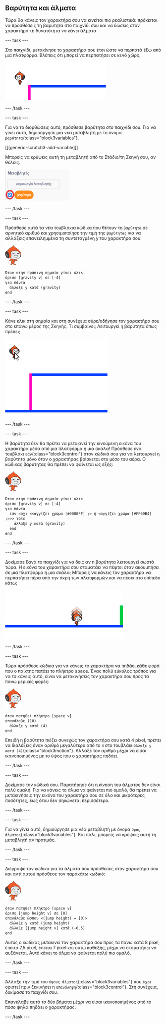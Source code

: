 ## Βαρύτητα και άλματα

Τώρα θα κάνεις τον χαρακτήρα σου να κινείται πιο ρεαλιστικά: πρόκειται να προσθέσεις τη βαρύτητα στο παιχνίδι σου και να δώσεις στον χαρακτήρα τη δυνατότητα να κάνει άλματα.

--- task ---

Στο παιχνίδι, μετακίνησε το χαρακτήρα σου έτσι ώστε να περπατά έξω από μια πλατφόρμα. Βλέπεις ότι μπορεί να περπατήσει σε κενό χώρο;

![στιγμιότυπο οθόνης](images/dodge-no-gravity.png)

--- /task ---

--- task ---

Για να το διορθώσεις αυτό, πρόσθεσε βαρύτητα στο παιχνίδι σου. Για να γίνει αυτό, δημιούργησε μια νέα μεταβλητή με το όνομα `βαρύτητα`{:class="block3variables"}.

[[[generic-scratch3-add-variable]]]

Μπορείς να κρύψεις αυτή τη μεταβλητή από το Στάδιο/τη Σκηνή σου, αν θέλεις.

![στιγμιότυπο οθόνης](images/dodge-gravity-annotated.png)

--- /task ---

--- task ---

Πρόσθεσε αυτά τα νέα τουβλάκια κώδικα που θέτουν τη `βαρύτητα` σε αρνητικό αριθμό και χρησιμοποίησε την τιμή της `βαρύτητας` για να αλλάξεις επανειλημμένα τη συντεταγμένη y του χαρακτήρα σου:

![κινούμενη εικόνα pico](images/pico_walking_sprite.png)

```blocks3
Όταν στην πράσινη σημαία γίνει κλικ
όρισε [gravity v] σε [-4]
για πάντα 
  άλλαξε y κατά (gravity)
end
```

--- /task ---

--- task ---

Κάνε κλικ στη σημαία και στη συνέχεια σύρε/οδήγησε τον χαρακτήρα σου στο επάνω μέρος της Σκηνής. Τι συμβαίνει; Λειτουργεί η βαρύτητα όπως πρέπει;

![στιγμιότυπο οθόνης](images/dodge-gravity-drag.png)

--- /task ---

--- task ---

Η βαρύτητα δεν θα πρέπει να μετακινεί την κινούμενη εικόνα του χαρακτήρα μέσα από μια πλατφόρμα ή μια σκάλα! Πρόσθεσε ένα τουβλάκι `εάν`{:class="block3control"} στον κώδικά σου για να λειτουργεί η βαρύτητα μόνο όταν ο χαρακτήρας βρίσκεται στο μέσο του αέρα. Ο κώδικας βαρύτητας θα πρέπει να φαίνεται ως εξής:

![κινούμενη εικόνα pico](images/pico_walking_sprite.png)

```blocks3
Όταν στην πράσινη σημαία γίνει κλικ
όρισε [gravity v] σε [-4]
για πάντα 
  εάν <όχι <<αγγίζει χρώμα [#0000FF] ;> ή <αγγίζει χρώμα [#FF69B4] ;>>> τότε 
    άλλαξε y κατά (gravity)
  end
end
```

--- /task ---

--- task ---

Δοκίμασε ξανά το παιχνίδι για να δεις αν η βαρύτητα λειτουργεί σωστά τώρα. Η εικόνα του χαρακτήρα σου σταματάει να πέφτει όταν ακουμπήσει σε μια πλατφόρμα ή μια σκάλα; Μπορείς να κάνεις τον χαρακτήρα να περπατήσει πέρα από την άκρη των πλατφορμών και να πέσει στο επίπεδο κάτω;

![στιγμιότυπο οθόνης](images/dodge-gravity-test.png)

--- /task ---

--- task ---

Τώρα πρόσθεσε κώδικα για να κάνεις το χαρακτήρα να πηδάει κάθε φορά που ο παίκτης πατάει το πλήκτρο <kbd>space</kbd>. Ένας πολύ εύκολος τρόπος για να το κάνεις αυτό, είναι να μετακινήσεις τον χαρακτήρα σου προς τα πάνω μερικές φορές:

![κινούμενη εικόνα pico](images/pico_walking_sprite.png)

```blocks3
όταν πατηθεί πλήκτρο [space v]
επανάλαβε (10) 
  άλλαξε y κατά (4)
end
```

Επειδή η βαρύτητα πιέζει συνεχώς τον χαρακτήρα σου κατά 4 pixel, πρέπει να διαλέξεις έναν αριθμό μεγαλύτερο από το `4` στο τουβλάκι `άλλαξε y κατά (4)`{:class="block3motion"}. Άλλαξε τον αριθμό μέχρι να είσαι ικανοποιημένος με το ύψος που ο χαρακτήρας πηδάει.

--- /task ---

--- task ---

Δοκίμασε τον κώδικά σου. Παρατήρησε ότι η κίνηση του άλματος δεν είναι πολύ ομαλή. Για να κάνεις το άλμα να φαίνεται πιο ομαλό, θα πρέπει να μετακινήσεις την εικόνα του χαρακτήρα σου σε όλο και μικρότερες ποσότητες, έως ότου δεν σηκώνεται περισσότερο.

--- /task ---

--- task ---

Για να γίνει αυτό, δημιούργησε μια νέα μεταβλητή με όνομα `ύψος άλματος`{:class="block3variables"}. Και πάλι, μπορείς να κρύψεις αυτή τη μεταβλητή αν προτιμάς.

--- /task ---

--- task ---

Διέγραψε τον κώδικα για τα άλματα που πρόσθεσες στον χαρακτήρα σου και αντί αυτού πρόσθεσε τον παρακάτω κωδικό:

![κινούμενη εικόνα pico](images/pico_walking_sprite.png)

```blocks3
όταν πατηθεί πλήκτρο [space v]
όρισε [jump height v] σε [8]
επανάλαβε ώσπου <(jump height) = [0]> 
  άλλαξε y κατά (jump height)
  άλλαξε [jump height v] κατά (-0.5)
end
```

Αυτός ο κώδικας μετακινεί τον χαρακτήρα σου προς τα πάνω κατά 8 pixel, έπειτα 7,5 pixel, έπειτα 7 pixel και ούτω καθεξής, μέχρι να σταματήσει να αυξάνεται. Αυτό κάνει το άλμα να φαίνεται πολύ πιο ομαλό.

--- /task ---

--- task ---

Άλλαξε την τιμή του `ύψους άλματος`{:class="block3variables"} που έχει οριστεί πριν ξεκινήσει η `επανάληψη`{:class="block3control"}. Στη συνέχεια, δοκίμασε το παιχνίδι σου.

Επανέλαβε αυτά τα δύο βήματα μέχρι να είσαι ικανοποιημένος από το πόσο ψηλά πηδάει ο χαρακτήρας.

--- /task ---